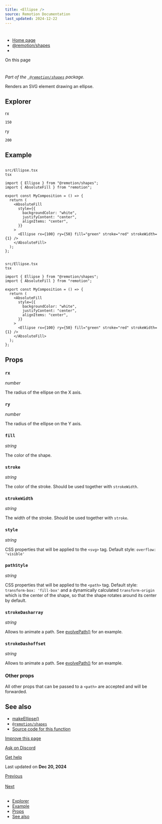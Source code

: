 ```yaml
---
title: <Ellipse />
source: Remotion Documentation
last_updated: 2024-12-22
---
```


# <Ellipse />

- [Home page](/)
- [@remotion/shapes](/docs/shapes/)
- <Ellipse />

On this page

# <Ellipse />

_Part of the [` @remotion/shapes`](/docs/shapes) package._

Renders an SVG element drawing an ellipse.

## Explorer [​](\#explorer "Direct link to Explorer")

rx

`150`

ry

`200`

## Example [​](\#example "Direct link to Example")

```

src/Ellipse.tsx
tsx

import { Ellipse } from "@remotion/shapes";
import { AbsoluteFill } from "remotion";

export const MyComposition = () => {
  return (
    <AbsoluteFill
      style={{
        backgroundColor: "white",
        justifyContent: "center",
        alignItems: "center",
      }}
    >
      <Ellipse rx={100} ry={50} fill="green" stroke="red" strokeWidth={1} />
    </AbsoluteFill>
  );
};
```

```

src/Ellipse.tsx
tsx

import { Ellipse } from "@remotion/shapes";
import { AbsoluteFill } from "remotion";

export const MyComposition = () => {
  return (
    <AbsoluteFill
      style={{
        backgroundColor: "white",
        justifyContent: "center",
        alignItems: "center",
      }}
    >
      <Ellipse rx={100} ry={50} fill="green" stroke="red" strokeWidth={1} />
    </AbsoluteFill>
  );
};
```

## Props [​](\#props "Direct link to Props")

### `rx`

_number_

The radius of the ellipse on the X axis.

### `ry`

_number_

The radius of the ellipse on the Y axis.

### `fill`

_string_

The color of the shape.

### `stroke`

_string_

The color of the stroke. Should be used together with `strokeWidth`.

### `strokeWidth`

_string_

The width of the stroke. Should be used together with `stroke`.

### `style`

_string_

CSS properties that will be applied to the `<svg>` tag. Default style: `overflow: 'visible'`

### `pathStyle`

_string_

CSS properties that will be applied to the `<path>` tag. Default style: `transform-box: 'fill-box'` and a dynamically calculated `transform-origin` which is the center of the shape, so that the shape rotates around its center by default.

### `strokeDasharray`

_string_

Allows to animate a path. See [evolvePath()](/docs/paths/evolve-path) for an example.

### `strokeDashoffset`

_string_

Allows to animate a path. See [evolvePath()](/docs/paths/evolve-path) for an example.

### Other props

All other props that can be passed to a `<path>` are accepted and will be forwarded.

## See also [​](\#see-also "Direct link to See also")

- [makeEllipse()](/docs/shapes/ellipse)
- [`@remotion/shapes`](/docs/shapes)
- [Source code for this function](https://github.com/remotion-dev/remotion/blob/main/packages/shapes/src/components/ellipse.tsx)

[Improve this page](https://github.com/remotion-dev/remotion/edit/main/packages/docs/docs/shapes/ellipse.mdx)

[Ask on Discord](https://remotion.dev/discord)

[Get help](/docs/get-help)

Last updated on **Dec 20, 2024**

[Previous\
\
<Circle />](/docs/shapes/circle) [Next\
\
<Star />](/docs/shapes/star)

- [Explorer](#explorer)
- [Example](#example)
- [Props](#props)
- [See also](#see-also)
